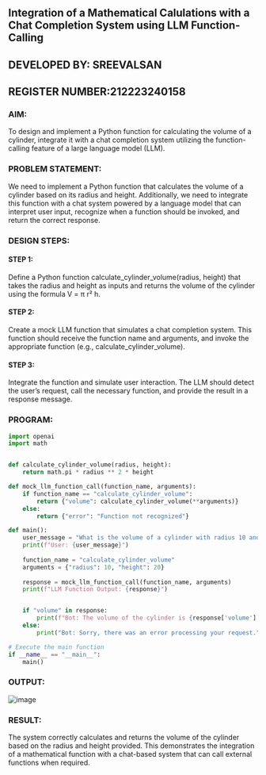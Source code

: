 ## Integration of a Mathematical Calulations with a Chat Completion System using LLM Function-Calling

## DEVELOPED BY: SREEVALSAN 
## REGISTER NUMBER:212223240158

### AIM:
To design and implement a Python function for calculating the volume of a cylinder, integrate it with a chat completion system utilizing the function-calling feature of a large language model (LLM).

### PROBLEM STATEMENT:
We need to implement a Python function that calculates the volume of a cylinder based on its radius and height. Additionally, we need to integrate this function with a chat system powered by a language model that can interpret user input, recognize when a function should be invoked, and return the correct response.

### DESIGN STEPS:

#### STEP 1:
Define a Python function calculate_cylinder_volume(radius, height) that takes the radius and height as inputs and returns the volume of the cylinder using the formula V = π r² h.

#### STEP 2:
Create a mock LLM function that simulates a chat completion system. This function should receive the function name and arguments, and invoke the appropriate function (e.g., calculate_cylinder_volume).

#### STEP 3:
Integrate the function and simulate user interaction. The LLM should detect the user’s request, call the necessary function, and provide the result in a response message.

### PROGRAM:
```py
import openai
import math


def calculate_cylinder_volume(radius, height):
    return math.pi * radius ** 2 * height

def mock_llm_function_call(function_name, arguments):
    if function_name == "calculate_cylinder_volume":
        return {"volume": calculate_cylinder_volume(**arguments)}
    else:
        return {"error": "Function not recognized"}

def main():
    user_message = "What is the volume of a cylinder with radius 10 and height 20?"
    print(f"User: {user_message}")
    
    function_name = "calculate_cylinder_volume"
    arguments = {"radius": 10, "height": 20}
    
    response = mock_llm_function_call(function_name, arguments)
    print(f"LLM Function Output: {response}")


    if "volume" in response:
        print(f"Bot: The volume of the cylinder is {response['volume']:.2f}.")
    else:
        print("Bot: Sorry, there was an error processing your request.")

# Execute the main function
if __name__ == "__main__":
    main()
```

### OUTPUT:
![image](https://github.com/user-attachments/assets/4d6c3e06-57a9-4877-97af-5d1c8a30861a)


### RESULT:
The system correctly calculates and returns the volume of the cylinder based on the radius and height provided. This demonstrates the integration of a mathematical function with a chat-based system that can call external functions when required.
